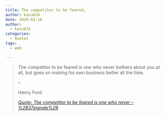 ```yaml
---
title: The competitor to be feared…
author: kazu634
date: 2010-03-10
author:
  - kazu634
categories:
  - Quotes
tags:
  - web

---
```

<div class="section">
<blockquote title="Quote" cite="http://37signals.com/svn/posts/2198-the-competitor-to-be-feared-is-one-who-never">
<p>
      The competitor to be feared is one who never bothers about you at all, but goes on making his own business better all the time.
</p>
    
<p>
      &#8211;
</p>
    
<p>
      Henry Ford
</p>
    
<p>
<cite><a href="http://37signals.com/svn/posts/2198-the-competitor-to-be-feared-is-one-who-never" onclick="__gaTracker('send', 'event', 'outbound-article', 'http://37signals.com/svn/posts/2198-the-competitor-to-be-feared-is-one-who-never', 'Quote: The competitor to be feared is one who never &#8211; %2837signals%29');" target="_blank">Quote: The competitor to be feared is one who never &#8211; %2837signals%29</a></cite>
</p>
</blockquote>
</div>
